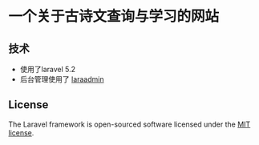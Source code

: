 # 一个关于古诗文查询与学习的网站
## 技术
* 使用了laravel 5.2
* 后台管理使用了 [laraadmin](https://github.com/dwijitsolutions/laraadmin)
## License

The Laravel framework is open-sourced software licensed under the [MIT license](http://opensource.org/licenses/MIT).
